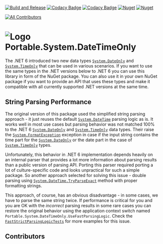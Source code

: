 [![Build and Release](https://github.com/OlegRa/System.DateTimeOnly/actions/workflows/release.yml/badge.svg)](https://github.com/OlegRa/System.DateTimeOnly/actions/workflows/release.yml)
[![Codacy Badge](https://app.codacy.com/project/badge/Grade/37aac9b569e347d591f1648ff2793092)](https://www.codacy.com/gh/OlegRa/System.DateTimeOnly/dashboard?utm_source=github.com&amp)
[![Codacy Badge](https://app.codacy.com/project/badge/Coverage/37aac9b569e347d591f1648ff2793092)](https://www.codacy.com/gh/OlegRa/System.DateTimeOnly/dashboard?utm_source=github.com)
[![Nuget](https://img.shields.io/nuget/v/Portable.System.DateTimeOnly?logo=NuGet)](https://www.nuget.org/packages/Portable.System.DateTimeOnly)
[![Nuget](https://img.shields.io/nuget/dt/Portable.System.DateTimeOnly?logo=NuGet)](https://www.nuget.org/stats/packages/Portable.System.DateTimeOnly?groupby=Version)
<!-- ALL-CONTRIBUTORS-BADGE:START - Do not remove or modify this section -->
[![All Contributors](https://img.shields.io/badge/all_contributors-13-orange.svg?style=flat-square)](#contributors)
<!-- ALL-CONTRIBUTORS-BADGE:END -->

# ![Logo](https://user-images.githubusercontent.com/4800940/174981624-cb9d6acd-ac30-4d46-9118-81425dd4d0fe.png) Portable.System.DateTimeOnly

The .NET 6 introduced two new data types [`System.DateOnly`](https://docs.microsoft.com/dotnet/api/system.dateonly) and [`System.TimeOnly`](https://docs.microsoft.com/dotnet/api/system.timeonly) that can be used in various scenarios. If you want to use the same types in the .NET versions below to .NET 6 you can use this library in form of the NuGet package. You can also use it in your own NuGet package if you want to provide an API that uses these types and make it compatible with all currently supported .NET versions at the same time.

## String Parsing Performance

The original version of this package used the simplified string parsing approach - it just reuses the default [`System.DateTime`](https://docs.microsoft.com/dotnet/api/system.datetime) parsing logic as is. It works well in most use cases but parsing behavior was not matched 100% to the .NET 6 [`System.DateOnly`](https://docs.microsoft.com/dotnet/api/system.dateonly) and [`System.TimeOnly`](https://docs.microsoft.com/dotnet/api/system.timeonly) data types. Their raise the [`System.FormatException`](https://docs.microsoft.com/dotnet/api/system.formatexception) exception in case if the input string contains the time part for the [`System.DateOnly`](https://docs.microsoft.com/dotnet/api/system.dateonly) or the date part in the case of [`System.TimeOnly`](https://docs.microsoft.com/dotnet/api/system.timeonly) types.

Unfortunately, this behavior in .NET 6 implementation depends heavily on an internal parser that provides a lot more information about parsing results than a public version of parsing API. Porting this parser required porting a lot of culture-specific code and looks unpractical for such a simple package. So another approach selected for solving this issue - double parsing using [`System.DateTime.TryParseExact`](https://docs.microsoft.com/dotnet/api/system.datetime.tryparseexact) method with proper formatting strings.

This approach, of course, has an obvious disadvantage - in some cases, we have to parse the same string twice. If performance is critical for you and you are OK with the _incorrect_ parsing results in some rare cases you can restore the original behavior using the application context switch named `Portable.System.DateTimeOnly.UseFastParsingLogic`. Check the [`FastStrictParsingLogicTests`](https://github.com/OlegRa/System.DateTimeOnly/blob/master/DateTimeOnly.Tests/FastStrictParsingLogicTests.cs) for more examples for this issue.

## Contributors

<!-- ALL-CONTRIBUTORS-LIST:START - Do not remove or modify this section -->
<!-- prettier-ignore-start -->
<!-- markdownlint-disable -->

<!-- markdownlint-restore -->
<!-- prettier-ignore-end -->

<!-- ALL-CONTRIBUTORS-LIST:END -->
